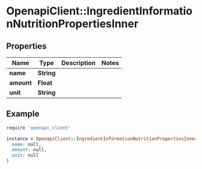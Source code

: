 # OpenapiClient::IngredientInformationNutritionPropertiesInner

## Properties

| Name | Type | Description | Notes |
| ---- | ---- | ----------- | ----- |
| **name** | **String** |  |  |
| **amount** | **Float** |  |  |
| **unit** | **String** |  |  |

## Example

```ruby
require 'openapi_client'

instance = OpenapiClient::IngredientInformationNutritionPropertiesInner.new(
  name: null,
  amount: null,
  unit: null
)
```

